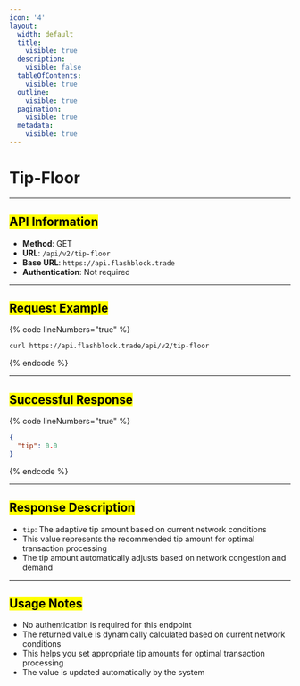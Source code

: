 ```yaml
---
icon: '4'
layout:
  width: default
  title:
    visible: true
  description:
    visible: false
  tableOfContents:
    visible: true
  outline:
    visible: true
  pagination:
    visible: true
  metadata:
    visible: true
---
```


# Tip-Floor

***

## <mark style="color:$success;">API Information</mark> <a href="#api-information" id="api-information"></a>

* **Method**: GET
* **URL**: `/api/v2/tip-floor`
* **Base URL**: `https://api.flashblock.trade`
* **Authentication**: Not required

***

## <mark style="color:$success;">Request Example</mark> <a href="#request-example" id="request-example"></a>

{% code lineNumbers="true" %}
```bash
curl https://api.flashblock.trade/api/v2/tip-floor
```
{% endcode %}

***

## <mark style="color:$success;">Successful Response</mark> <a href="#successful-response" id="successful-response"></a>

{% code lineNumbers="true" %}
```json
{
  "tip": 0.0
}
```
{% endcode %}

***

## <mark style="color:$success;">Response Description</mark> <a href="#response-description" id="response-description"></a>

* `tip`: The adaptive tip amount based on current network conditions
* This value represents the recommended tip amount for optimal transaction processing
* The tip amount automatically adjusts based on network congestion and demand

***

## <mark style="color:$success;">Usage Notes</mark> <a href="#usage-notes" id="usage-notes"></a>

* No authentication is required for this endpoint
* The returned value is dynamically calculated based on current network conditions
* This helps you set appropriate tip amounts for optimal transaction processing
* The value is updated automatically by the system
